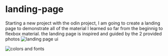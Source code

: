 # landing-page
Starting a new project with the odin project, I am going to create a landing page to demonstrate all of the material I learned so far from the beginnig to flexbox material.
the landing page is inspired and guided by the 2 provided photos
![landing page ui](https://cdn.statically.io/gh/TheOdinProject/curriculum/81a5d553f4073e593d23a6ab00d50eef8620796d/foundations/html_css/project/imgs/01.png)

![colors and fonts](https://cdn.statically.io/gh/TheOdinProject/curriculum/a38403e7d81cc8305af16ac48985cfbde87834d6/foundations/html_css/flexbox/project-landing-page/imgs/02.png)
